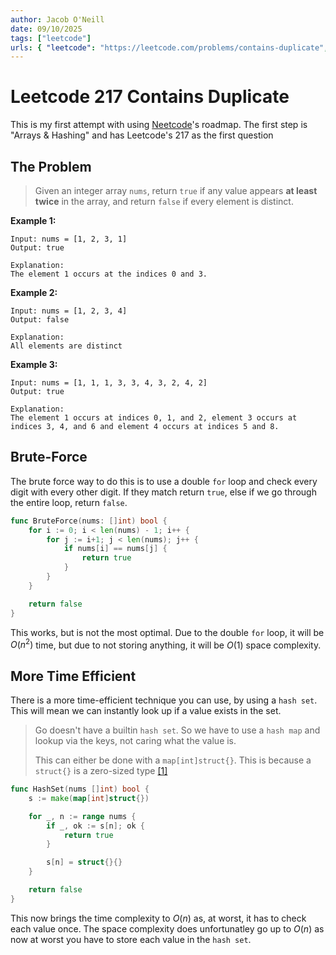 ```yaml
---
author: Jacob O'Neill
date: 09/10/2025
tags: ["leetcode"]
urls: { "leetcode": "https://leetcode.com/problems/contains-duplicate", "github": "https://github.com/jacoboneill/blog/blob/main/posts/217_contains_duplicate/contains_duplicate.go"}
---
```


# Leetcode 217 Contains Duplicate

This is my first attempt with using [Neetcode](https://neetcode.io/)'s roadmap. The first step is "Arrays & Hashing" and has Leetcode's 217 as the first question

## The Problem

> Given an integer array `nums`, return `true` if any value appears **at least twice** in the array, and return `false` if every element is distinct.

**Example 1:**
```
Input: nums = [1, 2, 3, 1]
Output: true

Explanation:
The element 1 occurs at the indices 0 and 3.
```

**Example 2:**
```
Input: nums = [1, 2, 3, 4]
Output: false

Explanation:
All elements are distinct
```

**Example 3:**
```
Input: nums = [1, 1, 1, 3, 3, 4, 3, 2, 4, 2]
Output: true

Explanation:
The element 1 occurs at indices 0, 1, and 2, element 3 occurs at indices 3, 4, and 6 and element 4 occurs at indices 5 and 8.
```

## Brute-Force

The brute force way to do this is to use a double `for` loop and check every digit with every other digit. If they match return `true`, else if we go through the entire loop, return `false`.

```go
func BruteForce(nums: []int) bool {
    for i := 0; i < len(nums) - 1; i++ {
        for j := i+1; j < len(nums); j++ {
            if nums[i] == nums[j] {
                return true
            }
        } 
    }

    return false
}
```

This works, but is not the most optimal. Due to the double `for` loop, it will be $O(n^2)$ time, but due to not storing anything, it will be $O(1)$ space complexity.

## More Time Efficient

There is a more time-efficient technique you can use, by using a `hash set`. This will mean we can instantly look up if a value exists in the set.

> Go doesn't have a builtin `hash set`. So we have to use a `hash map` and lookup via the keys, not caring what the value is.
>
> This can either be done with a `map[int]struct{}`. This is because a `struct{}` is a zero-sized type [\[1\]](https://go.dev/ref/spec#Size_and_alignment_guarantees)

```go
func HashSet(nums []int) bool {
    s := make(map[int]struct{})

    for _, n := range nums {
        if _, ok := s[n]; ok {
            return true
        }

        s[n] = struct{}{}
    }

    return false
}
```

This now brings the time complexity to $O(n)$ as, at worst, it has to check each value once. The space complexity does unfortunatley go up to $O(n)$ as now at worst you have to store each value in the `hash set`.
